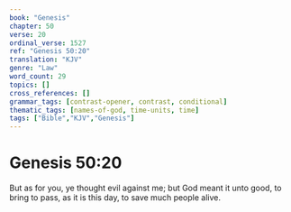 ```yaml
---
book: "Genesis"
chapter: 50
verse: 20
ordinal_verse: 1527
ref: "Genesis 50:20"
translation: "KJV"
genre: "Law"
word_count: 29
topics: []
cross_references: []
grammar_tags: [contrast-opener, contrast, conditional]
thematic_tags: [names-of-god, time-units, time]
tags: ["Bible","KJV","Genesis"]
---
```


# Genesis 50:20

But as for you, ye thought evil against me; but God meant it unto good, to bring to pass, as it is this day, to save much people alive.
